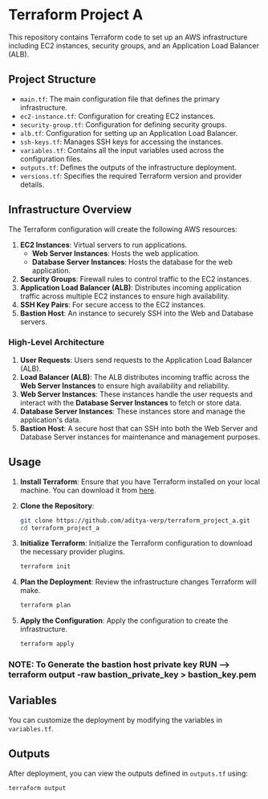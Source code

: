 # Terraform Project A

This repository contains Terraform code to set up an AWS infrastructure including EC2 instances, security groups, and an Application Load Balancer (ALB).

## Project Structure

- `main.tf`: The main configuration file that defines the primary infrastructure.
- `ec2-instance.tf`: Configuration for creating EC2 instances.
- `security-group.tf`: Configuration for defining security groups.
- `alb.tf`: Configuration for setting up an Application Load Balancer.
- `ssh-keys.tf`: Manages SSH keys for accessing the instances.
- `variables.tf`: Contains all the input variables used across the configuration files.
- `outputs.tf`: Defines the outputs of the infrastructure deployment.
- `versions.tf`: Specifies the required Terraform version and provider details.

## Infrastructure Overview

The Terraform configuration will create the following AWS resources:

1. **EC2 Instances**: Virtual servers to run applications.
   - **Web Server Instances**: Hosts the web application.
   - **Database Server Instances**: Hosts the database for the web application.
2. **Security Groups**: Firewall rules to control traffic to the EC2 instances.
3. **Application Load Balancer (ALB)**: Distributes incoming application traffic across multiple EC2 instances to ensure high availability.
4. **SSH Key Pairs**: For secure access to the EC2 instances.
5. **Bastion Host**: An instance to securely SSH into the Web and Database servers.

### High-Level Architecture

1. **User Requests**: Users send requests to the Application Load Balancer (ALB).
2. **Load Balancer (ALB)**: The ALB distributes incoming traffic across the **Web Server Instances** to ensure high availability and reliability.
3. **Web Server Instances**: These instances handle the user requests and interact with the **Database Server Instances** to fetch or store data.
4. **Database Server Instances**: These instances store and manage the application's data.
5. **Bastion Host**: A secure host that can SSH into both the Web Server and Database Server instances for maintenance and management purposes.

## Usage

1. **Install Terraform**: Ensure that you have Terraform installed on your local machine. You can download it from [here](https://www.terraform.io/downloads.html).

2. **Clone the Repository**:
    ```sh
    git clone https://github.com/aditya-verp/terraform_project_a.git
    cd terraform_project_a
    ```

3. **Initialize Terraform**: Initialize the Terraform configuration to download the necessary provider plugins.
    ```sh
    terraform init
    ```

4. **Plan the Deployment**: Review the infrastructure changes Terraform will make.
    ```sh
    terraform plan
    ```

5. **Apply the Configuration**: Apply the configuration to create the infrastructure.
    ```sh
    terraform apply
    ```
### NOTE: To Generate the bastion host private key RUN --> terraform output -raw bastion_private_key > bastion_key.pem 
## Variables

You can customize the deployment by modifying the variables in `variables.tf`.

## Outputs

After deployment, you can view the outputs defined in `outputs.tf` using:
```sh
terraform output
